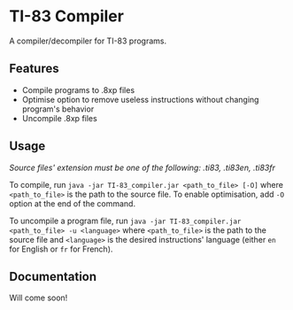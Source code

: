 # TI-83 Compiler
A compiler/decompiler for TI-83 programs.

## Features
- Compile programs to .8xp files
- Optimise option to remove useless instructions without changing program's behavior
- Uncompile .8xp files

## Usage
*Source files' extension must be one of the following: .ti83, .ti83en, .ti83fr*

To compile, run `java -jar TI-83_compiler.jar <path_to_file> [-O]` where `<path_to_file>` is the path to the source file.
To enable optimisation, add `-O` option at the end of the command.

To uncompile a program file, run `java -jar TI-83_compiler.jar <path_to_file> -u <language>` where `<path_to_file>` is the
path to the source file and `<language>` is the desired instructions' language (either `en` for English or `fr` for French).

## Documentation
Will come soon!
